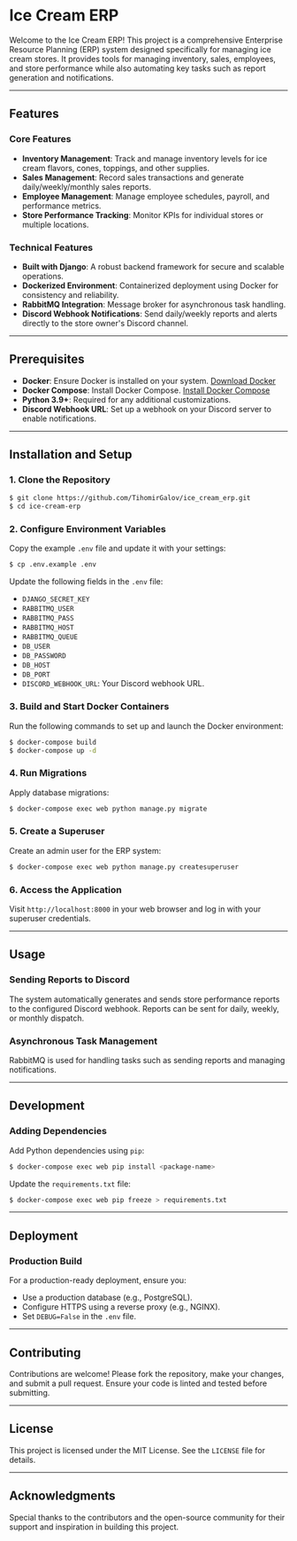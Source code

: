 # Ice Cream ERP

Welcome to the Ice Cream ERP! This project is a comprehensive Enterprise Resource Planning (ERP) system designed specifically for managing ice cream stores. It provides tools for managing inventory, sales, employees, and store performance while also automating key tasks such as report generation and notifications.

---

## Features

### Core Features
- **Inventory Management**: Track and manage inventory levels for ice cream flavors, cones, toppings, and other supplies.
- **Sales Management**: Record sales transactions and generate daily/weekly/monthly sales reports.
- **Employee Management**: Manage employee schedules, payroll, and performance metrics.
- **Store Performance Tracking**: Monitor KPIs for individual stores or multiple locations.

### Technical Features
- **Built with Django**: A robust backend framework for secure and scalable operations.
- **Dockerized Environment**: Containerized deployment using Docker for consistency and reliability.
- **RabbitMQ Integration**: Message broker for asynchronous task handling.
- **Discord Webhook Notifications**: Send daily/weekly reports and alerts directly to the store owner's Discord channel.

---

## Prerequisites

- **Docker**: Ensure Docker is installed on your system. [Download Docker](https://www.docker.com/get-started)
- **Docker Compose**: Install Docker Compose. [Install Docker Compose](https://docs.docker.com/compose/install/)
- **Python 3.9+**: Required for any additional customizations.
- **Discord Webhook URL**: Set up a webhook on your Discord server to enable notifications.

---

## Installation and Setup

### 1. Clone the Repository
```bash
$ git clone https://github.com/TihomirGalov/ice_cream_erp.git
$ cd ice-cream-erp
```

### 2. Configure Environment Variables
Copy the example `.env` file and update it with your settings:
```bash
$ cp .env.example .env
```
Update the following fields in the `.env` file:
- `DJANGO_SECRET_KEY`
- `RABBITMQ_USER`
- `RABBITMQ_PASS`
- `RABBITMQ_HOST`
- `RABBITMQ_QUEUE`
- `DB_USER`
- `DB_PASSWORD`
- `DB_HOST`
- `DB_PORT`
- `DISCORD_WEBHOOK_URL`: Your Discord webhook URL.

### 3. Build and Start Docker Containers
Run the following commands to set up and launch the Docker environment:
```bash
$ docker-compose build
$ docker-compose up -d
```

### 4. Run Migrations
Apply database migrations:
```bash
$ docker-compose exec web python manage.py migrate
```

### 5. Create a Superuser
Create an admin user for the ERP system:
```bash
$ docker-compose exec web python manage.py createsuperuser
```

### 6. Access the Application
Visit `http://localhost:8000` in your web browser and log in with your superuser credentials.

---

## Usage

### Sending Reports to Discord
The system automatically generates and sends store performance reports to the configured Discord webhook. Reports can be sent for daily, weekly, or monthly dispatch.

### Asynchronous Task Management
RabbitMQ is used for handling tasks such as sending reports and managing notifications.

---

## Development

### Adding Dependencies
Add Python dependencies using `pip`:
```bash
$ docker-compose exec web pip install <package-name>
```
Update the `requirements.txt` file:
```bash
$ docker-compose exec web pip freeze > requirements.txt
```

---

## Deployment

### Production Build
For a production-ready deployment, ensure you:
- Use a production database (e.g., PostgreSQL).
- Configure HTTPS using a reverse proxy (e.g., NGINX).
- Set `DEBUG=False` in the `.env` file.

---

## Contributing

Contributions are welcome! Please fork the repository, make your changes, and submit a pull request. Ensure your code is linted and tested before submitting.

---

## License

This project is licensed under the MIT License. See the `LICENSE` file for details.

---

## Acknowledgments

Special thanks to the contributors and the open-source community for their support and inspiration in building this project.

